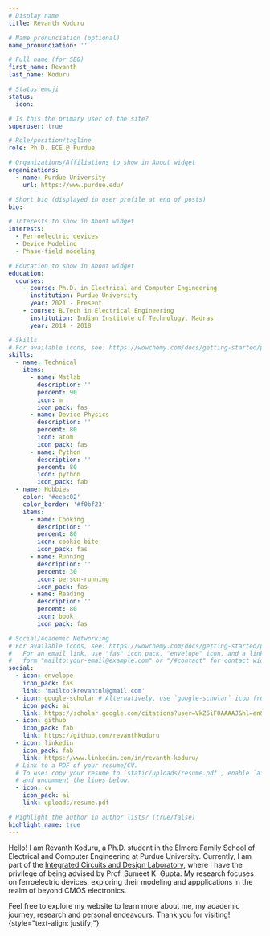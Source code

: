 ```yaml
---
# Display name
title: Revanth Koduru

# Name pronunciation (optional)
name_pronunciation: ''

# Full name (for SEO)
first_name: Revanth
last_name: Koduru

# Status emoji
status:
  icon: 

# Is this the primary user of the site?
superuser: true

# Role/position/tagline
role: Ph.D. ECE @ Purdue

# Organizations/Affiliations to show in About widget
organizations:
  - name: Purdue University
    url: https://www.purdue.edu/

# Short bio (displayed in user profile at end of posts)
bio: 

# Interests to show in About widget
interests:
  - Ferroelectric devices
  - Device Modeling
  - Phase-field modeling

# Education to show in About widget
education:
  courses:
    - course: Ph.D. in Electrical and Computer Engineering
      institution: Purdue University
      year: 2021 - Present
    - course: B.Tech in Electrical Engineering
      institution: Indian Institute of Technology, Madras
      year: 2014 - 2018

# Skills
# For available icons, see: https://wowchemy.com/docs/getting-started/page-builder/#icons
skills:
  - name: Technical
    items:
      - name: Matlab
        description: ''
        percent: 90
        icon: m
        icon_pack: fas
      - name: Device Physics
        description: ''
        percent: 80
        icon: atom
        icon_pack: fas
      - name: Python
        description: ''
        percent: 80
        icon: python
        icon_pack: fab
  - name: Hobbies
    color: '#eeac02'
    color_border: '#f0bf23'
    items:
      - name: Cooking
        description: ''
        percent: 80
        icon: cookie-bite
        icon_pack: fas
      - name: Running
        description: ''
        percent: 30
        icon: person-running
        icon_pack: fas
      - name: Reading
        description: ''
        percent: 80
        icon: book
        icon_pack: fas

# Social/Academic Networking
# For available icons, see: https://wowchemy.com/docs/getting-started/page-builder/#icons
#   For an email link, use "fas" icon pack, "envelope" icon, and a link in the
#   form "mailto:your-email@example.com" or "/#contact" for contact widget.
social:
  - icon: envelope
    icon_pack: fas
    link: 'mailto:krevantnl@gmail.com'
  - icon: google-scholar # Alternatively, use `google-scholar` icon from `ai` icon pack
    icon_pack: ai
    link: https://scholar.google.com/citations?user=VkZ5iF0AAAAJ&hl=en&inst=5549692440350501774
  - icon: github
    icon_pack: fab
    link: https://github.com/revanthkoduru
  - icon: linkedin
    icon_pack: fab
    link: https://www.linkedin.com/in/revanth-koduru/
  # Link to a PDF of your resume/CV.
  # To use: copy your resume to `static/uploads/resume.pdf`, enable `ai` icons in `params.yaml`,
  # and uncomment the lines below.
  - icon: cv
    icon_pack: ai
    link: uploads/resume.pdf

# Highlight the author in author lists? (true/false)
highlight_name: true
---
```


Hello! I am Revanth Koduru, a Ph.D. student in the Elmore Family School of Electrical and Computer Engineering at Purdue University. Currently, I am part of the <a href="https://engineering.purdue.edu/ICDL" target="_blank">Integrated Circuits and Design Laboratory</a>, where I have the privilege of being advised by Prof. Sumeet K. Gupta. My research focuses on ferroelectric devices, exploring their modeling and appplications in the realm of beyond CMOS electronics.

Feel free to explore my website to learn more about me, my academic journey, research and personal endeavours. Thank you for visiting!
{style="text-align: justify;"}
